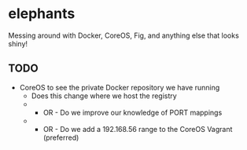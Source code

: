 # elephants

Messing around with Docker, CoreOS, Fig, and anything else that looks shiny!


## TODO

- CoreOS to see the private Docker repository we have running
  - Does this change where we host the registry
  - - OR - Do we improve our knowledge of PORT mappings
  - - OR - Do we add a 192.168.56 range to the CoreOS Vagrant (preferred)
